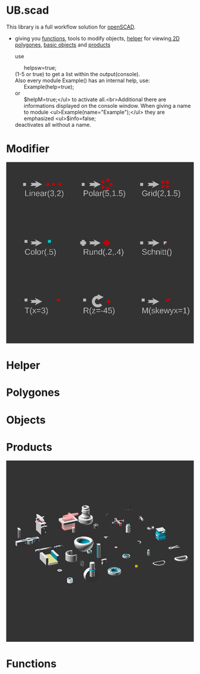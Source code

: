 # UB.scad
This library is a full workflow solution for [openSCAD](https://www.openscad.org).
- giving you [functions](#functions), tools to modify objects, [helper](#helper) for viewing,[2D polygones](#polygones), [basic objects](#objects) and [products](#products)

  use <ul>helpsw=true;</ul> (1-5 or true) to get a list within the output(console).<br>
  Also every module Example() has an internal help, use:<ul>Example(help=true);</ul> or <ul>$helpM=true;</ul> to activate all.<br>Additional there are informations displayed on the console window. When giving a name to module <ul>Example(name="Example");</ul> they are emphasized <ul>$info=false;</ul> deactivates all without a name.

# Modifier

![modifier](https://github.com/UBaer21/UB.scad/blob/main/DEMO-UBscad/DEMOmodificatoren.png)

# Helper
# Polygones
# Objects

# Products

![Products](https://github.com/UBaer21/UB.scad/blob/main/DEMO-UBscad/DEMOProd.png)

# Functions


